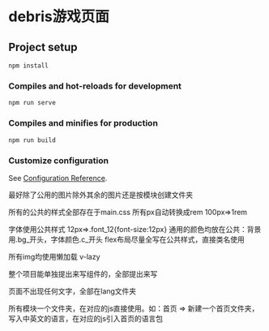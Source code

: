 # debris游戏页面

## Project setup
```
npm install
```

### Compiles and hot-reloads for development
```
npm run serve
```

### Compiles and minifies for production
```
npm run build
```

### Customize configuration
See [Configuration Reference](https://cli.vuejs.org/config/).

<!-- images命名 -->
最好除了公用的图片除外其余的图片还是按模块创建文件夹

<!-- 样式规范 -->
所有的公共的样式全部存在于main.css
所有px自动转换成rem 100px=>1rem



字体使用公共样式 12px=>.font_12{font-size:12px}
通用的颜色均放在公共：背景用.bg_开头，字体颜色.c_开头
flex布局尽量全写在公共样式，直接类名使用

所有img均使用懒加载 v-lazy

整个项目能单独提出来写组件的，全部提出来写

<!-- 语言包规范 -->

页面不出现任何文字，全部在lang文件夹

所有模块一个文件夹，在对应的js直接使用。如：首页 => 新建一个首页文件夹，写入中英文的语言，在对应的js引入首页的语言包

